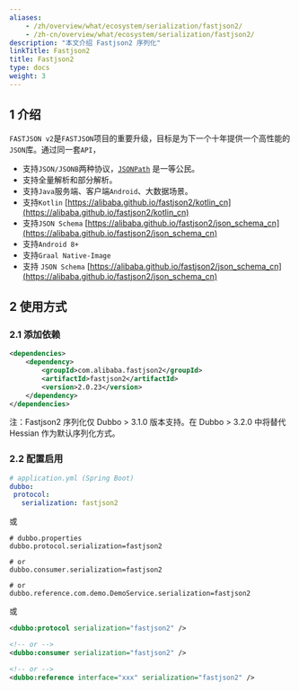 ```yaml
---
aliases:
    - /zh/overview/what/ecosystem/serialization/fastjson2/
    - /zh-cn/overview/what/ecosystem/serialization/fastjson2/
description: "本文介绍 Fastjson2 序列化"
linkTitle: Fastjson2
title: Fastjson2
type: docs
weight: 3
---
```




## 1 介绍

`FASTJSON v2`是`FASTJSON`项目的重要升级，目标是为下一个十年提供一个高性能的`JSON`库。通过同一套`API`，

- 支持`JSON/JSONB`两种协议，[`JSONPath`](https://alibaba.github.io/fastjson2/jsonpath_cn) 是一等公民。
- 支持全量解析和部分解析。
- 支持`Java`服务端、客户端`Android`、大数据场景。
- 支持`Kotlin` [https://alibaba.github.io/fastjson2/kotlin_cn](https://alibaba.github.io/fastjson2/kotlin_cn)
- 支持`JSON Schema` [https://alibaba.github.io/fastjson2/json_schema_cn](https://alibaba.github.io/fastjson2/json_schema_cn)
- 支持`Android 8+`
- 支持`Graal Native-Image`
- 支持 `JSON Schema` [https://alibaba.github.io/fastjson2/json_schema_cn](https://alibaba.github.io/fastjson2/json_schema_cn)

## 2 使用方式

### 2.1 添加依赖

```xml
<dependencies>
    <dependency>
        <groupId>com.alibaba.fastjson2</groupId>
        <artifactId>fastjson2</artifactId>
        <version>2.0.23</version>
    </dependency>
</dependencies>
```

注：Fastjson2 序列化仅 Dubbo > 3.1.0 版本支持。在 Dubbo > 3.2.0 中将替代 Hessian 作为默认序列化方式。

### 2.2 配置启用


```yaml
# application.yml (Spring Boot)
dubbo:
 protocol:
   serialization: fastjson2
```
或
```properties
# dubbo.properties
dubbo.protocol.serialization=fastjson2

# or
dubbo.consumer.serialization=fastjson2

# or
dubbo.reference.com.demo.DemoService.serialization=fastjson2
```
或
```xml
<dubbo:protocol serialization="fastjson2" />

<!-- or -->
<dubbo:consumer serialization="fastjson2" />

<!-- or -->
<dubbo:reference interface="xxx" serialization="fastjson2" />
```

